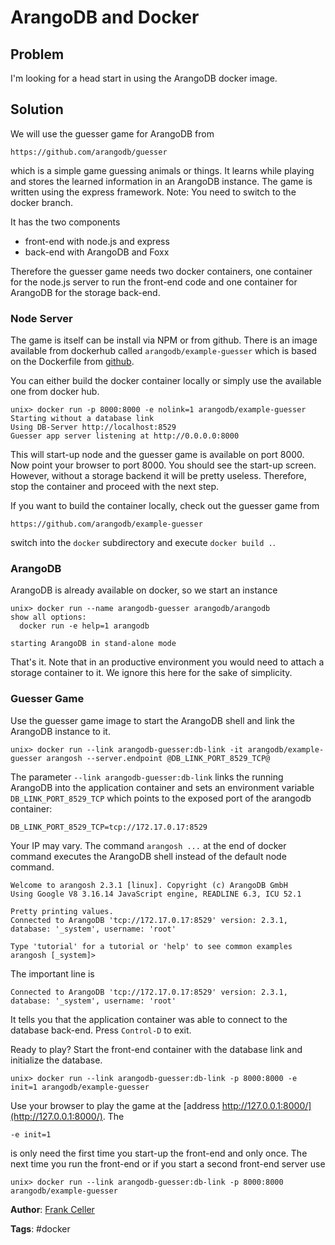 # ArangoDB and Docker

## Problem

I'm looking for a head start in using the ArangoDB docker image.

## Solution

We will use the guesser game for ArangoDB from

    https://github.com/arangodb/guesser

which is a simple game guessing animals or things. It learns while playing
and stores the learned information in an ArangoDB instance. The game is written using the
express framework. Note: You need to switch to the docker branch.  

It has the two components

* front-end with node.js and express
* back-end with ArangoDB and Foxx

Therefore the guesser game needs two docker containers, one container for the node.js
server to run the front-end code and one container for ArangoDB for the storage back-end.

### Node Server

The game is itself can be install via NPM or from github. There is an image available from
dockerhub called `arangodb/example-guesser` which is based on the Dockerfile
from [github](https://raw.githubusercontent.com/arangodb/guesser/docker/docker/Dockerfile).

You can either build the docker container locally or simply use the available one from
docker hub.

    unix> docker run -p 8000:8000 -e nolink=1 arangodb/example-guesser
    Starting without a database link
    Using DB-Server http://localhost:8529
    Guesser app server listening at http://0.0.0.0:8000

This will start-up node and the guesser game is available on port 8000. Now point your
browser to port 8000. You should see the start-up screen. However, without a storage
backend it will be pretty useless. Therefore, stop the container and proceed with the next
step.

If you want to build the container locally, check out the guesser game from

    https://github.com/arangodb/example-guesser

switch into the `docker` subdirectory and execute `docker build .`.

### ArangoDB

ArangoDB is already available on docker, so we start an instance

    unix> docker run --name arangodb-guesser arangodb/arangodb
    show all options:
      docker run -e help=1 arangodb

    starting ArangoDB in stand-alone mode

That's it. Note that in an productive environment you would need to attach a storage
container to it. We ignore this here for the sake of simplicity.

### Guesser Game

Use the guesser game image to start the ArangoDB shell and link the ArangoDB instance to
it.

    unix> docker run --link arangodb-guesser:db-link -it arangodb/example-guesser arangosh --server.endpoint @DB_LINK_PORT_8529_TCP@

The parameter `--link arangodb-guesser:db-link` links the running ArangoDB into the
application container and sets an environment variable `DB_LINK_PORT_8529_TCP` which
points to the exposed port of the arangodb container:

    DB_LINK_PORT_8529_TCP=tcp://172.17.0.17:8529

Your IP may vary. The command `arangosh ...` at the end of docker command executes the
ArangoDB shell instead of the default node command.

    Welcome to arangosh 2.3.1 [linux]. Copyright (c) ArangoDB GmbH
    Using Google V8 3.16.14 JavaScript engine, READLINE 6.3, ICU 52.1
    
    Pretty printing values.
    Connected to ArangoDB 'tcp://172.17.0.17:8529' version: 2.3.1, database: '_system', username: 'root'
    
    Type 'tutorial' for a tutorial or 'help' to see common examples
    arangosh [_system]> 

The important line is

    Connected to ArangoDB 'tcp://172.17.0.17:8529' version: 2.3.1, database: '_system', username: 'root'

It tells you that the application container was able to connect to the database
back-end. Press `Control-D` to exit.

Ready to play? Start the front-end container with the database link and initialize the database.

    unix> docker run --link arangodb-guesser:db-link -p 8000:8000 -e init=1 arangodb/example-guesser

Use your browser to play the game at the [address http://127.0.0.1:8000/](http://127.0.0.1:8000/).
The

    -e init=1

is only need the first time you start-up the front-end and only once. The next time you
run the front-end or if you start a second front-end server use

    unix> docker run --link arangodb-guesser:db-link -p 8000:8000 arangodb/example-guesser


**Author**: [Frank Celler](https://github.com/fceller)

**Tags**: #docker
